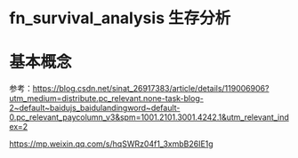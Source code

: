 # fn_survival_analysis 生存分析





# 基本概念



参考：https://blog.csdn.net/sinat_26917383/article/details/119006906?utm_medium=distribute.pc_relevant.none-task-blog-2~default~baidujs_baidulandingword~default-0.pc_relevant_paycolumn_v3&spm=1001.2101.3001.4242.1&utm_relevant_index=2

https://mp.weixin.qq.com/s/hqSWRz04f1_3xmbB26IE1g



